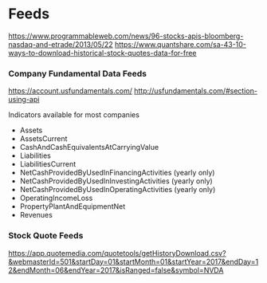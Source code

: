 Feeds
=====

https://www.programmableweb.com/news/96-stocks-apis-bloomberg-nasdaq-and-etrade/2013/05/22
https://www.quantshare.com/sa-43-10-ways-to-download-historical-stock-quotes-data-for-free

### Company Fundamental Data Feeds

https://account.usfundamentals.com/
http://usfundamentals.com/#section-using-api

Indicators available for most companies

* Assets
* AssetsCurrent
* CashAndCashEquivalentsAtCarryingValue
* Liabilities
* LiabilitiesCurrent
* NetCashProvidedByUsedInFinancingActivities (yearly only)
* NetCashProvidedByUsedInInvestingActivities (yearly only)
* NetCashProvidedByUsedInOperatingActivities (yearly only)
* OperatingIncomeLoss
* PropertyPlantAndEquipmentNet
* Revenues

### Stock Quote Feeds

https://app.quotemedia.com/quotetools/getHistoryDownload.csv?&webmasterId=501&startDay=01&startMonth=01&startYear=2017&endDay=12&endMonth=06&endYear=2017&isRanged=false&symbol=NVDA
